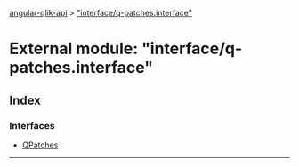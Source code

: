 [angular-qlik-api](../README.md) > ["interface/q-patches.interface"](../modules/_interface_q_patches_interface_.md)

# External module: "interface/q-patches.interface"

## Index

### Interfaces

* [QPatches](../interfaces/_interface_q_patches_interface_.qpatches.md)

---

